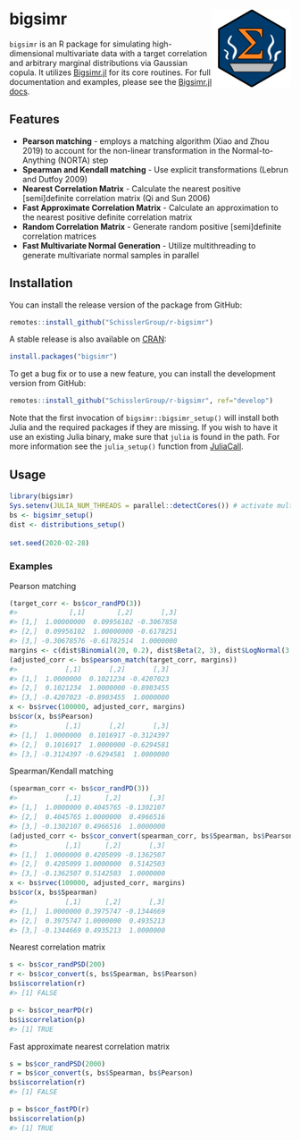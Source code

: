 
<!-- README.md is generated from README.Rmd. Please edit that file -->

# bigsimr <a href='https://github.com/SchisslerGroup/r-bigsimr'><img src='man/figures/logo.png' align="right" height="139" /></a>

`bigsimr` is an R package for simulating high-dimensional multivariate
data with a target correlation and arbitrary marginal distributions via
Gaussian copula. It utilizes
[Bigsimr.jl](https://github.com/adknudson/Bigsimr.jl) for its core
routines. For full documentation and examples, please see the
[Bigsimr.jl docs](https://adknudson.github.io/Bigsimr.jl/stable/).

## Features

-   **Pearson matching** - employs a matching algorithm (Xiao and
    Zhou 2019) to account for the non-linear transformation in the
    Normal-to-Anything (NORTA) step
-   **Spearman and Kendall matching** - Use explicit transformations
    (Lebrun and Dutfoy 2009)
-   **Nearest Correlation Matrix** - Calculate the nearest positive
    [semi]definite correlation matrix (Qi and Sun 2006)
-   **Fast Approximate Correlation Matrix** - Calculate an approximation
    to the nearest positive definite correlation matrix
-   **Random Correlation Matrix** - Generate random positive
    [semi]definite correlation matrices
-   **Fast Multivariate Normal Generation** - Utilize multithreading to
    generate multivariate normal samples in parallel

## Installation

You can install the release version of the package from GitHub:

``` r
remotes::install_github("SchisslerGroup/r-bigsimr")
```

A stable release is also available on [CRAN](https://cran.r-project.org/web/packages/bigsimr/index.html):

``` r
install.packages("bigsimr")
```

To get a bug fix or to use a new feature, you can install the
development version from GitHub:

``` r
remotes::install_github("SchisslerGroup/r-bigsimr", ref="develop")
```

Note that the first invocation of `bigsimr::bigsimr_setup()` will
install both Julia and the required packages if they are missing. If you
wish to have it use an existing Julia binary, make sure that `julia` is
found in the path. For more information see the `julia_setup()` function
from [JuliaCall](https://github.com/Non-Contradiction/JuliaCall).

## Usage

``` r
library(bigsimr)
Sys.setenv(JULIA_NUM_THREADS = parallel::detectCores()) # activate multithreading
bs <- bigsimr_setup()
dist <- distributions_setup()

set.seed(2020-02-28)
```

### Examples

Pearson matching

``` r
(target_corr <- bs$cor_randPD(3))
#>             [,1]        [,2]       [,3]
#> [1,]  1.00000000  0.09956102 -0.3067858
#> [2,]  0.09956102  1.00000000 -0.6178251
#> [3,] -0.30678576 -0.61782514  1.0000000
margins <- c(dist$Binomial(20, 0.2), dist$Beta(2, 3), dist$LogNormal(3, 1))
(adjusted_corr <- bs$pearson_match(target_corr, margins))
#>            [,1]       [,2]       [,3]
#> [1,]  1.0000000  0.1021234 -0.4207023
#> [2,]  0.1021234  1.0000000 -0.8903455
#> [3,] -0.4207023 -0.8903455  1.0000000
x <- bs$rvec(100000, adjusted_corr, margins)
bs$cor(x, bs$Pearson)
#>            [,1]       [,2]       [,3]
#> [1,]  1.0000000  0.1016917 -0.3124397
#> [2,]  0.1016917  1.0000000 -0.6294581
#> [3,] -0.3124397 -0.6294581  1.0000000
```

Spearman/Kendall matching

``` r
(spearman_corr <- bs$cor_randPD(3))
#>            [,1]      [,2]       [,3]
#> [1,]  1.0000000 0.4045765 -0.1302107
#> [2,]  0.4045765 1.0000000  0.4966516
#> [3,] -0.1302107 0.4966516  1.0000000
(adjusted_corr <- bs$cor_convert(spearman_corr, bs$Spearman, bs$Pearson))
#>            [,1]      [,2]       [,3]
#> [1,]  1.0000000 0.4205099 -0.1362507
#> [2,]  0.4205099 1.0000000  0.5142503
#> [3,] -0.1362507 0.5142503  1.0000000
x <- bs$rvec(100000, adjusted_corr, margins)
bs$cor(x, bs$Spearman)
#>            [,1]      [,2]       [,3]
#> [1,]  1.0000000 0.3975747 -0.1344669
#> [2,]  0.3975747 1.0000000  0.4935213
#> [3,] -0.1344669 0.4935213  1.0000000
```

Nearest correlation matrix

``` r
s <- bs$cor_randPSD(200)
r <- bs$cor_convert(s, bs$Spearman, bs$Pearson)
bs$iscorrelation(r)
#> [1] FALSE
```

``` r
p <- bs$cor_nearPD(r)
bs$iscorrelation(p)
#> [1] TRUE
```

Fast approximate nearest correlation matrix

``` r
s = bs$cor_randPSD(2000)
r = bs$cor_convert(s, bs$Spearman, bs$Pearson)
bs$iscorrelation(r)
#> [1] FALSE
```

``` r
p = bs$cor_fastPD(r)
bs$iscorrelation(p)
#> [1] TRUE
```
